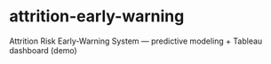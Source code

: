 # attrition-early-warning
Attrition Risk Early-Warning System — predictive modeling + Tableau dashboard (demo)
